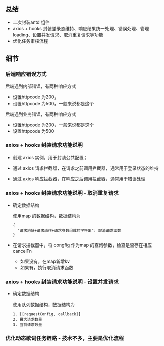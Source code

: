 ## 总结

- 二次封装antd 组件
- axios + hooks 封装登录态维持、响应结果统一处理、错误处理、管理 loading、设置并发请求、取消重复请求等功能
- 优化任务审核流程

## 细节



### 后端响应错误方式

后端遇到内部错误，有两种响应方式

- 设置httpcode 为200，
- 设置httpcode 为500，一般来说都是这个

后端遇到业务错误，有两种响应方式

- 设置httpcode 为200，一般来说都是这个
- 设置httpcode 为500 



### axios + hooks 封装请求功能说明

- 创建 axios 实例，用于封装公共配置；

- 通过 axios 请求拦截器，在请求之前调用拦截器，通常用于登录状态的维持
- 通过 axios 响应拦截器，在响应之后调用拦截器，通常用于错误处理





### axios + hooks 封装请求功能说明 - 取消重复请求

- 确定数据结构

  使用map 的数据结构，数据结构为

  ```
  {
  	"请求地址+请求动作+请求参数组成的字符串": 取消请求函数
  }
  ```

- 在请求拦截器中，将 congfig 作为map 的查询参数，检查是否存在相应cancelFn
  - 如果没有，在map新增kv 
  - 如果有，执行取消请求函数

### axios + hooks 封装请求功能说明 - 设置并发请求

- 确定数据结构

  使用队列数据结构，数据结构为

  ```
  1. [[requestConfig, callback]]
  2. 最大请求数量
  3. 当前请求数量
  ```



### 优化动态歌词任务链路 - 技术不多，主要是优化流程

### 





